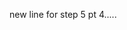 [comment]: <> (# Codeup Web Exercises. This is my personal repository of web exercises I've completed during my amazing time at Codeup!) 
new line for step 5 pt 4.....